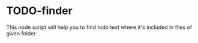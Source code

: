 # TODO-finder
This node script will help you to find todo text where it's included in files of given folder
